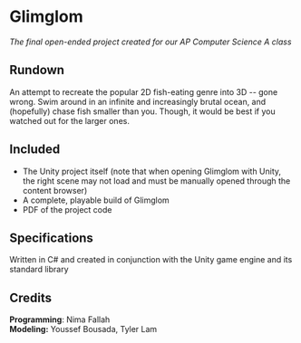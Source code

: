 # Glimglom
_The final open-ended project created for our AP Computer Science A class_

## Rundown
An attempt to recreate the popular 2D fish-eating genre into 3D -- gone wrong. Swim around in an infinite and increasingly brutal ocean, and (hopefully) chase fish smaller than you. Though, it would be best if you watched out for the larger ones.

## Included
- The Unity project itself (note that when opening Glimglom with Unity, the right scene may not load and must be manually opened through the content browser)
- A complete, playable build of Glimglom
- PDF of the project code

## Specifications
Written in C# and created in conjunction with the Unity game engine and its standard library

## Credits
__Programming__: Nima Fallah  
__Modeling:__ Youssef Bousada, Tyler Lam
